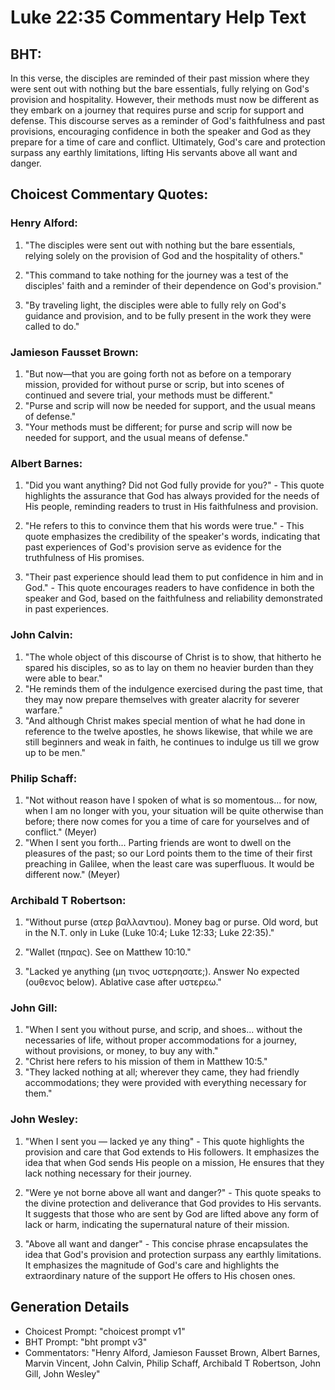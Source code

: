 # Luke 22:35 Commentary Help Text

## BHT:
In this verse, the disciples are reminded of their past mission where they were sent out with nothing but the bare essentials, fully relying on God's provision and hospitality. However, their methods must now be different as they embark on a journey that requires purse and scrip for support and defense. This discourse serves as a reminder of God's faithfulness and past provisions, encouraging confidence in both the speaker and God as they prepare for a time of care and conflict. Ultimately, God's care and protection surpass any earthly limitations, lifting His servants above all want and danger.

## Choicest Commentary Quotes:
### Henry Alford:
1. "The disciples were sent out with nothing but the bare essentials, relying solely on the provision of God and the hospitality of others." 

2. "This command to take nothing for the journey was a test of the disciples' faith and a reminder of their dependence on God's provision." 

3. "By traveling light, the disciples were able to fully rely on God's guidance and provision, and to be fully present in the work they were called to do."

### Jamieson Fausset Brown:
1. "But now—that you are going forth not as before on a temporary mission, provided for without purse or scrip, but into scenes of continued and severe trial, your methods must be different." 
2. "Purse and scrip will now be needed for support, and the usual means of defense." 
3. "Your methods must be different; for purse and scrip will now be needed for support, and the usual means of defense."

### Albert Barnes:
1. "Did you want anything? Did not God fully provide for you?" - This quote highlights the assurance that God has always provided for the needs of His people, reminding readers to trust in His faithfulness and provision.

2. "He refers to this to convince them that his words were true." - This quote emphasizes the credibility of the speaker's words, indicating that past experiences of God's provision serve as evidence for the truthfulness of His promises.

3. "Their past experience should lead them to put confidence in him and in God." - This quote encourages readers to have confidence in both the speaker and God, based on the faithfulness and reliability demonstrated in past experiences.

### John Calvin:
1. "The whole object of this discourse of Christ is to show, that hitherto he spared his disciples, so as to lay on them no heavier burden than they were able to bear."
2. "He reminds them of the indulgence exercised during the past time, that they may now prepare themselves with greater alacrity for severer warfare."
3. "And although Christ makes special mention of what he had done in reference to the twelve apostles, he shows likewise, that while we are still beginners and weak in faith, he continues to indulge us till we grow up to be men."

### Philip Schaff:
1. "Not without reason have I spoken of what is so momentous... for now, when I am no longer with you, your situation will be quite otherwise than before; there now comes for you a time of care for yourselves and of conflict." (Meyer)
2. "When I sent you forth... Parting friends are wont to dwell on the pleasures of the past; so our Lord points them to the time of their first preaching in Galilee, when the least care was superfluous. It would be different now." (Meyer)

### Archibald T Robertson:
1. "Without purse (ατερ βαλλαντιου). Money bag or purse. Old word, but in the N.T. only in Luke (Luke 10:4; Luke 12:33; Luke 22:35)."

2. "Wallet (πηρας). See on Matthew 10:10."

3. "Lacked ye anything (μη τινος υστερησατε;). Answer No expected (ουθενος below). Ablative case after υστερεω."

### John Gill:
1. "When I sent you without purse, and scrip, and shoes... without the necessaries of life, without proper accommodations for a journey, without provisions, or money, to buy any with." 
2. "Christ here refers to his mission of them in Matthew 10:5." 
3. "They lacked nothing at all; wherever they came, they had friendly accommodations; they were provided with everything necessary for them."

### John Wesley:
1. "When I sent you — lacked ye any thing" - This quote highlights the provision and care that God extends to His followers. It emphasizes the idea that when God sends His people on a mission, He ensures that they lack nothing necessary for their journey.

2. "Were ye not borne above all want and danger?" - This quote speaks to the divine protection and deliverance that God provides to His servants. It suggests that those who are sent by God are lifted above any form of lack or harm, indicating the supernatural nature of their mission.

3. "Above all want and danger" - This concise phrase encapsulates the idea that God's provision and protection surpass any earthly limitations. It emphasizes the magnitude of God's care and highlights the extraordinary nature of the support He offers to His chosen ones.


## Generation Details
- Choicest Prompt: "choicest prompt v1"
- BHT Prompt: "bht prompt v3"
- Commentators: "Henry Alford, Jamieson Fausset Brown, Albert Barnes, Marvin Vincent, John Calvin, Philip Schaff, Archibald T Robertson, John Gill, John Wesley"
